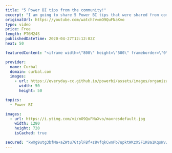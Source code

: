 ```yaml
---
title: "5 Power BI tips from the community!"
excerpt: "I am going to share 5 Power BI tips that were shared from community memebers. Some of the tips are seriously cool, dont miss it!  Here is link to Erik's blog post: https://eriksvensen-wordpress-com.cdn.ampproject.org/c/s/eriksvensen.wordpress.com/2020/04/24/powerquery-easily-copy-all-queries-from-a-pbix-to-excel-and-vice-versa/amp/"
originalUrl: https://youtube.com/watch?v=mO9QuFNaXvo
type: video
price: Free
length: PT6M24S
publishedDateTime: 2020-04-27T12:12:02Z
heat: 50

featuredContent: "<iframe width=\"800\" height=\"500\" frameborder=\"0\" src=\"https://www.youtube.com/embed/mO9QuFNaXvo\" allow=\"accelerometer; autoplay; encrypted-media; gyroscope; picture-in-picture\" allowfullscreen></iframe>"

provider:
  name: Curbal
  domain: curbal.com
  images:
    - url: https://everyday-cc.github.io/powerbi/assets/images/organizations/curbal.com-50x50.jpg
      width: 50
      height: 50

topics:
  - Power BI

images:
  - url: https://i.ytimg.com/vi/mO9QuFNaXvo/maxresdefault.jpg
    width: 1280
    height: 720
    isCached: true

secured: "kwXg9utg3bfMa+aZWtu7GtplFBf+z8vfqkCwnPb7upktWKzXSF1K8a1KqsWv/DkfWU3JenLXMWKN5xUAoEzrldmZOe5afJamALWQqZJ7i+417HQqccyc60A6VAjFxmwd7qZEubSc2NAoMyqpNbR/ZN6PigDM5RppWY8v46ONumHNgoAuwnJGq3SUM0et9GpTyTwnmrpd1LOHj/RaOQwXalgmTzrSORlT2mLghREwwbVh2A+RVkrgADYdZ4WaOn6yqskua6Y/1wiEZ2dQCvld+0NTOEtqkVZA/adPO9KjwygegEI06VkO37ZofQSICuzUZkQ8aK5D5Vz6Lchrx4XtcVMhyq2F8PaUtPSUfpA7fn5+cj23c8rnDMn7OFKnZSZzMoIBZAHLMgUmfaww15PbtQDx9nTBfkWQ8304fLa6bUk=;2ESrwbTDUQzgZ3sBVbxctg=="
---
```


